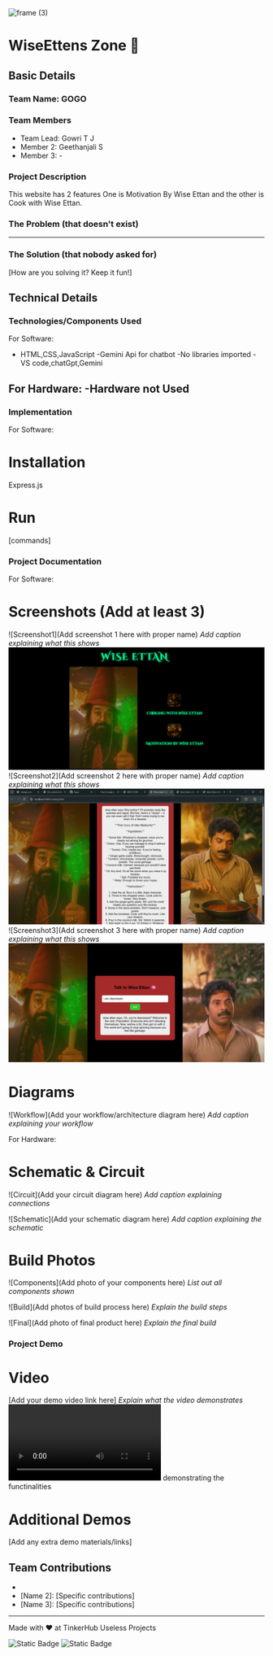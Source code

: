 <img width="3188" height="1202" alt="frame (3)" src="https://github.com/user-attachments/assets/517ad8e9-ad22-457d-9538-a9e62d137cd7" />


# WiseEttens Zone 🎯


## Basic Details
### Team Name: GOGO


### Team Members
- Team Lead: Gowri T J
- Member 2: Geethanjali S
- Member 3: -

### Project Description
This website has 2 features One is Motivation By Wise Ettan and the other is Cook with Wise Ettan.

### The Problem (that doesn't exist)
---
### The Solution (that nobody asked for)
[How are you solving it? Keep it fun!]

## Technical Details
### Technologies/Components Used
For Software:
- HTML,CSS,JavaScript
-Gemini Api for chatbot
-No libraries imported
-VS code,chatGpt,Gemini

For Hardware:
-Hardware not Used
- 

### Implementation
For Software:
# Installation
Express.js

# Run
[commands]

### Project Documentation
For Software:

# Screenshots (Add at least 3)
![Screenshot1](Add screenshot 1 here with proper name)
*Add caption explaining what this shows*
![alt text](image.png)
![Screenshot2](Add screenshot 2 here with proper name)
*Add caption explaining what this shows*
![alt text](image-2.png)
![Screenshot3](Add screenshot 3 here with proper name)
*Add caption explaining what this shows*
![alt text](image-1.png)
# Diagrams
![Workflow](Add your workflow/architecture diagram here)
*Add caption explaining your workflow*

For Hardware:

# Schematic & Circuit
![Circuit](Add your circuit diagram here)
*Add caption explaining connections*

![Schematic](Add your schematic diagram here)
*Add caption explaining the schematic*

# Build Photos
![Components](Add photo of your components here)
*List out all components shown*

![Build](Add photos of build process here)
*Explain the build steps*

![Final](Add photo of final product here)
*Explain the final build*

### Project Demo
# Video
[Add your demo video link here]
*Explain what the video demonstrates*
<video controls src="Screen Recording 2025-08-09 044107.mp4" title="Title"></video>
demonstrating the functinalities
# Additional Demos
[Add any extra demo materials/links]

## Team Contributions
- [gowri]: [for]
- [Name 2]: [Specific contributions]
- [Name 3]: [Specific contributions]

---
Made with ❤️ at TinkerHub Useless Projects 

![Static Badge](https://img.shields.io/badge/TinkerHub-24?color=%23000000&link=https%3A%2F%2Fwww.tinkerhub.org%2F)
![Static Badge](https://img.shields.io/badge/UselessProjects--25-25?link=https%3A%2F%2Fwww.tinkerhub.org%2Fevents%2FQ2Q1TQKX6Q%2FUseless%2520Projects)



